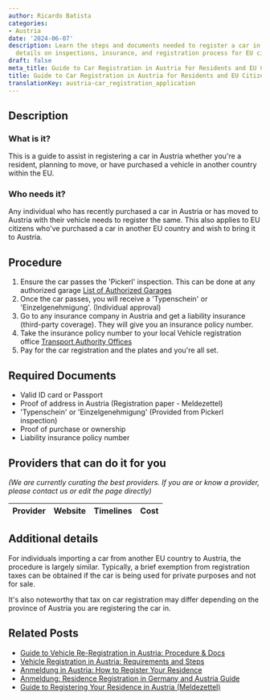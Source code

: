 ```yaml
---
author: Ricardo Batista
categories:
- Austria
date: '2024-06-07'
description: Learn the steps and documents needed to register a car in Austria. Includes
  details on inspections, insurance, and registration process for EU citizens.
draft: false
meta_title: Guide to Car Registration in Austria for Residents and EU Citizens
title: Guide to Car Registration in Austria for Residents and EU Citizens
translationKey: austria-car_registration_application
---
```


## Description
### What is it?
This is a guide to assist in registering a car in Austria whether you're a resident, planning to move, or have purchased a vehicle in another country within the EU. 

### Who needs it?
Any individual who has recently purchased a car in Austria or has moved to Austria with their vehicle needs to register the same. This also applies to EU citizens who've purchased a car in another EU country and wish to bring it to Austria.

## Procedure

1. Ensure the car passes the 'Pickerl' inspection. This can be done at any authorized garage [List of Authorized Garages](https://www.oeamtc.at/thema/pickerl/)
2. Once the car passes, you will receive a 'Typenschein' or 'Einzelgenehmigung'. (Individual approval)
3. Go to any insurance company in Austria and get a liability insurance (third-party coverage). They will give you an insurance policy number.
4. Take the insurance policy number to your local Vehicle registration office [Transport Authority Offices](https://www.bmk.gv.at/das-ministerium/dienststellen/zulassungsstellen.html)
5. Pay for the car registration and the plates and you're all set.
   
## Required Documents
* Valid ID card or Passport
* Proof of address in Austria (Registration paper - Meldezettel)
* 'Typenschein' or 'Einzelgenehmigung' (Provided from Pickerl inspection)
* Proof of purchase or ownership
* Liability insurance policy number

## Providers that can do it for you

_(We are currently curating the best providers. If you are or know a provider, please contact us or edit the page directly)_

| Provider        |     Website     |     Timelines    |       Cost      |
| :-------------: | :-------------: |  :-------------: | :-------------: |

## Additional details
For individuals importing a car from another EU country to Austria, the procedure is largely similar. Typically, a brief exemption from registration taxes can be obtained if the car is being used for private purposes and not for sale. 

It's also noteworthy that tax on car registration may differ depending on the province of Austria you are registering the car in.


## Related Posts

- [Guide to Vehicle Re-Registration in Austria: Procedure & Docs](https://tramitit.com/guides/austria/vehicle_re-registration/)
- [Vehicle Registration in Austria: Requirements and Steps](https://tramitit.com/guides/austria/vehicle_registration/)
- [Anmeldung in Austria: How to Register Your Residence](https://tramitit.com/guides/austria/registration_information/)
- [Anmeldung: Residence Registration in Germany and Austria Guide](https://tramitit.com/guides/austria/residence_registration/)
- [Guide to Registering Your Residence in Austria (Meldezettel)](https://tramitit.com/guides/austria/registration_certificate/)